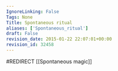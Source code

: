 ```yaml
---
IgnoreLinking: False
Tags: None
Title: Spontaneous ritual
aliases: ['Spontaneous_ritual']
draft: False
revision_date: 2015-01-22 22:07:01+00:00
revision_id: 32458
---
```


#REDIRECT [[Spontaneous magic]]